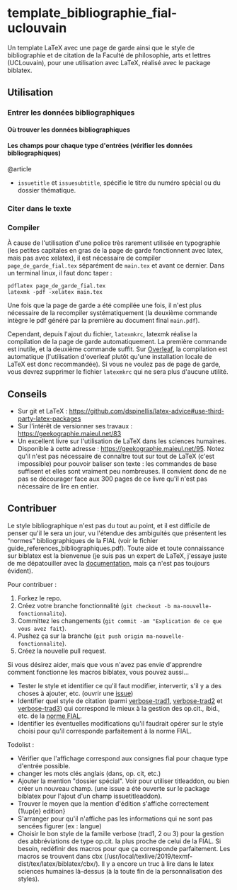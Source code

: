 # template_bibliographie_fial-uclouvain
Un template LaTeX avec une page de garde ainsi que le style de bibliographie et de citation de la Faculté de philosophie, arts et lettres (UCLouvain), pour une utilisation avec LaTeX, réalisé avec le package biblatex.

## Utilisation

### Entrer les données bibliographiques

#### Où trouver les données bibliographiques

#### Les champs pour chaque type d'entrées (vérifier les données bibliographiques)

@article

* `issuetitle` et `issuesubtitle`, spécifie le titre du numéro spécial ou du dossier thématique.

### Citer dans le texte

### Compiler

À cause de l'utilisation d'une police très rarement utilisée en typographie (les petites capitales en gras de la page de garde fonctionnent avec latex, mais pas avec xelatex), il est nécessaire de compiler `page_de_garde_fial.tex` séparément de `main.tex` et avant ce dernier. Dans un terminal linux, il faut donc taper :

    pdflatex page_de_garde_fial.tex
    latexmk -pdf -xelatex main.tex

Une fois que la page de garde a été compilée une fois, il n'est plus nécessaire de la recompiler systématiquement (la deuxième commande intègre le pdf généré par la première au document final `main.pdf`).

Cependant, depuis l'ajout du fichier, `latexmkrc`, latexmk réalise la compilation de la page de garde automatiquement. La première commande est inutile, et la deuxième commande suffit. Sur [Overleaf](https://fr.overleaf.com/login), la compilation est automatique (l'utilisation d'overleaf plutôt qu'une installation locale de LaTeX est donc recommandée). Si vous ne voulez pas de page de garde, vous devrez supprimer le fichier `latexmkrc` qui ne sera plus d'aucune utilité.

## Conseils

* Sur git et LaTeX : https://github.com/dspinellis/latex-advice#use-third-party-latex-packages
* Sur l'intérêt de versionner ses travaux : https://geekographie.maieul.net/83
* Un excellent livre sur l'utilisation de LaTeX dans les sciences humaines. Disponible à cette adresse : https://geekographie.maieul.net/95. Notez qu'il n'est pas nécessaire de connaître tout sur tout de LaTeX (c'est impossible) pour pouvoir baliser son texte : les commandes de base suffisent et elles sont vraiment peu nombreuses. Il convient donc de ne pas se décourager face aux 300 pages de ce livre qu'il n'est pas nécessaire de lire en entier.

## Contribuer

Le style bibliographique n'est pas du tout au point, et il est difficile de penser qu'il le sera un jour, vu l'étendue des ambiguités que présentent les “normes” bibliographiques de la FIAL (voir le fichier guide_references_bibliographiques.pdf). Toute aide et toute connaissance sur biblatex est la bienvenue (je suis pas un expert de LaTeX, j'essaye juste de me dépatouiller avec la [documentation](http://mirrors.ibiblio.org/CTAN/macros/latex/contrib/biblatex/doc/biblatex.pdf), mais ça n'est pas toujours évident).

Pour contribuer :

1. Forkez le repo.
2. Créez votre branche fonctionnalité (`git checkout -b ma-nouvelle-fonctionnalite`).
3. Committez les changements (`git commit -am "Explication de ce que vous avez fait`).
4. Pushez ça sur la branche (`git push origin ma-nouvelle-fonctionnalite`).
5. Créez la nouvelle pull request.

Si vous désirez aider, mais que vous n'avez pas envie d'apprendre comment fonctionne les macros biblatex, vous pouvez aussi...

* Tester le style et identifier ce qu'il faut modifier, intervertir, s'il y a des choses à ajouter, etc. (ouvrir une [issue](https://github.com/jeromevillebrun/template_bibliographie_fial-uclouvain/issues))
* Identifier quel style de citation (parmi [verbose-trad1](http://mirrors.ibiblio.org/CTAN/macros/latex/exptl/biblatex/doc/examples/74-style-verbose-trad1-biber.pdf), [verbose-trad2](http://ctan.math.utah.edu/ctan/tex-archive/macros/latex/contrib/biblatex/doc/examples/75-style-verbose-trad2-bibtex.pdf) et [verbose-trad3](http://ctan.math.washington.edu/tex-archive/macros/latex/exptl/biblatex/doc/examples/76-style-verbose-trad3-bibtex.pdf)) qui correspond le mieux à la gestion des op.cit., ibid., etc. de la [norme FIAL](https://github.com/jeromevillebrun/template_bibliographie_fial-uclouvain/blob/master/guide_references_bibliographiques.pdf).
* Identifier les éventuelles modifications qu'il faudrait opérer sur le style choisi pour qu'il corresponde parfaitement à la norme FIAL.

Todolist :

* Vérifier que l'affichage correspond aux consignes fial pour chaque type d'entrée possible.
* changer les mots clés anglais (dans, op. cit, etc.)
* Ajouter la mention "dossier spécial". Voir pour utiliser titleaddon, ou bien créer un nouveau champ. (une issue a été ouverte sur le package biblatex pour l'ajout d'un champ issuetitleaddon).
* Trouver le moyen que la mention d'édition s'affiche correctement (1\up{e} edition}
* S'arranger pour qu'il n'affiche pas les informations qui ne sont pas sencées figurer (ex : langue)
* Choisir le bon style de la famille verbose (trad1, 2 ou 3) pour la gestion des abbréviations de type op.cit. la plus proche de celui de la FIAL. Si besoin, redéfinir des macros pour que ça corresponde parfaitement. Les macros se trouvent dans cbx (/usr/local/texlive/2019/texmf-dist/tex/latex/biblatex/cbx/). Il y a encore un truc à lire dans le latex sciences humaines là-dessus (à la toute fin de la personnalisation des styles).
